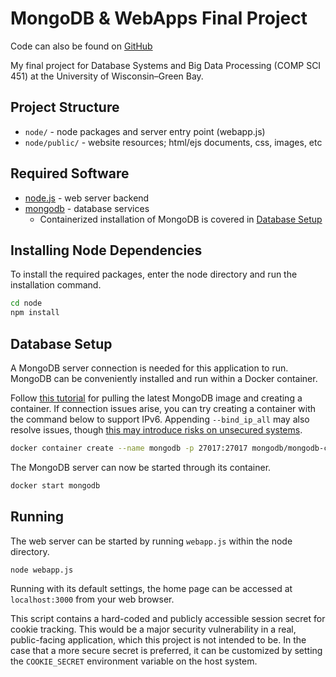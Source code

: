 
# MongoDB & WebApps Final Project

Code can also be found on [GitHub](https://github.com/Naparise/parise-mongodb-final)

My final project for Database Systems and Big Data Processing (COMP SCI 451) at the University of Wisconsin–Green Bay.

## Project Structure

* `node/` - node packages and server entry point (webapp.js)
* `node/public/` - website resources; html/ejs documents, css, images, etc

## Required Software

* [node.js](https://nodejs.org/) - web server backend
* [mongodb](https://www.mongodb.com/) - database services
	* Containerized installation of MongoDB is covered in [Database Setup](#database-setup)

## Installing Node Dependencies

To install the required packages, enter the node directory and run the installation command.
```bash
cd node
npm install
```

## Database Setup

A MongoDB server connection is needed for this application to run.
MongoDB can be conveniently installed and run within a Docker container.

Follow [this tutorial](https://www.mongodb.com/docs/manual/tutorial/install-mongodb-community-with-docker/) for pulling the latest MongoDB image and creating a container.
If connection issues arise, you can try creating a container with the command below to support IPv6. Appending `--bind_ip_all` may also resolve issues, though [this may introduce risks on unsecured systems](https://www.mongodb.com/docs/v4.4/core/security-mongodb-configuration/).

```bash
docker container create --name mongodb -p 27017:27017 mongodb/mongodb-community-server:latest --ipv6
```

The MongoDB server can now be started through its container.
```bash 
docker start mongodb
```

## Running

The web server can be started by running `webapp.js` within the node directory.
```bash
node webapp.js
```

Running with its default settings, the home page can be accessed at `localhost:3000` from your web browser.

This script contains a hard-coded and publicly accessible session secret for cookie tracking. This would be a major security vulnerability in a real, public-facing application, which this project is not intended to be. In the case that a more secure secret is preferred, it can be customized by setting the `COOKIE_SECRET` environment variable on the host system.